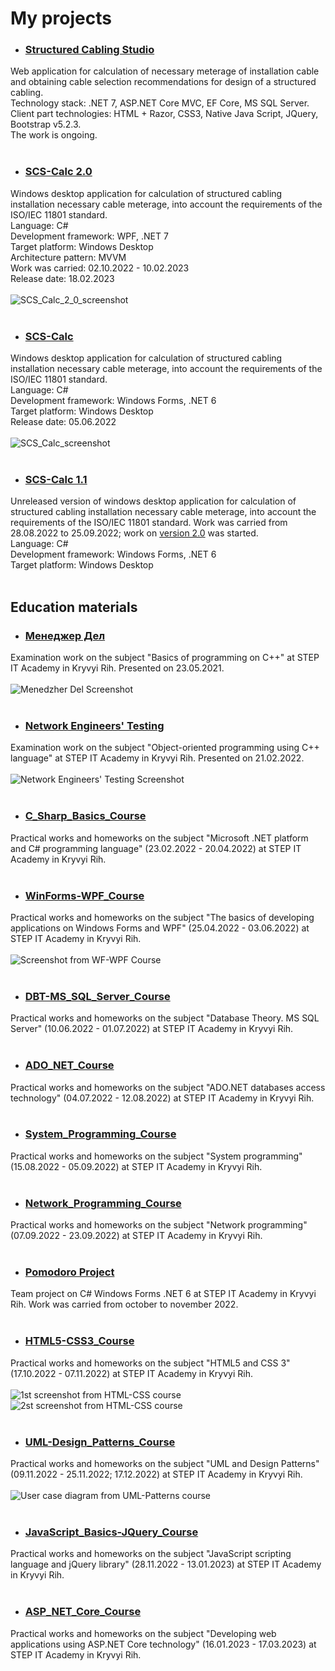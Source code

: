 # My projects
+ ### [Structured Cabling Studio](https://github.com/Rhoxolan/Structured_Cabling_Studio)<br>
Web application for calculation of necessary meterage of installation cable and obtaining cable selection recommendations for design of a structured cabling.<br>
Technology stack: .NET 7, ASP.NET Core MVC, EF Core, MS SQL Server.<br>
Client part technologies: HTML + Razor, CSS3, Native Java Script, JQuery, Bootstrap v5.2.3.<br>
The work is ongoing.<br><br>

+ ### [SCS-Calc 2.0](https://github.com/Rhoxolan/SCS-Calc_2.0)<br>
Windows desktop application for calculation of structured cabling installation necessary cable meterage, into account the requirements of the ISO/IEC 11801 standard.<br>
Language: C#<br>
Development framework: WPF, .NET 7<br>
Target platform: Windows Desktop<br>
Architecture pattern: MVVM<br>
Work was carried: 02.10.2022 - 10.02.2023<br>
Release date: 18.02.2023<br><br>
![SCS_Calc_2_0_screenshot](https://github.com/Rhoxolan/SCS-Calc_2.0/blob/master/Screenshots/Screenshot_1.png)<br><br>

+ ### [SCS-Calc](https://github.com/Rhoxolan/SKS-Calc)<br>
Windows desktop application for calculation of structured cabling installation necessary cable meterage, into account the requirements of the ISO/IEC 11801 standard.<br>
Language: C#<br>
Development framework: Windows Forms, .NET 6<br>
Target platform: Windows Desktop<br>
Release date: 05.06.2022<br><br>
![SCS_Calc_screenshot](https://github.com/Rhoxolan/SKS-Calc/blob/master/Screenshots/Screenshot_1.png)<br><br>

+ ### [SCS-Calc 1.1](https://github.com/Rhoxolan/SCS-Calc_1.1)<br>
Unreleased version of windows desktop application for calculation of structured cabling installation necessary cable meterage, into account the requirements of the ISO/IEC 11801 standard. Work was carried from 28.08.2022 to 25.09.2022; work on [version 2.0](https://github.com/Rhoxolan/SCS-Calc_2.0) was started.<br>
Language: C#<br>
Development framework: Windows Forms, .NET 6<br>
Target platform: Windows Desktop<br><br>

## Education materials
+ ### [Менеджер Дел](https://github.com/Rhoxolan/Menedzher_Del)<br>
Examination work on the subject "Basics of programming on C++" at STEP IT Academy in Kryvyi Rih. Presented on 23.05.2021.<br><br>
![Menedzher Del Screenshot](https://github.com/Rhoxolan/Menedzher_Del/blob/master/Screenshots/Screenshot1.png)<br><br>

+ ### [Network Engineers' Testing](https://github.com/Rhoxolan/Network_Engineers_Testing)<br>
Examination work on the subject "Object-oriented programming using C++ language" at STEP IT Academy in Kryvyi Rih. Presented on 21.02.2022.<br><br>
![Network Engineers' Testing Screenshot](https://github.com/Rhoxolan/Network_Engineers_Testing/blob/master/Screenshots/Screenshot4.png)<br><br>

+ ### [C_Sharp_Basics_Course](https://github.com/Rhoxolan/C_Sharp_Basics_Course)<br>
Practical works and homeworks on the subject "Microsoft .NET platform and C# programming language" (23.02.2022 - 20.04.2022) at STEP IT Academy in Kryvyi Rih.<br><br>

+ ### [WinForms-WPF_Course](https://github.com/Rhoxolan/WinForms-WPF_Course)<br>
Practical works and homeworks on the subject "The basics of developing applications on Windows Forms and WPF" (25.04.2022 - 03.06.2022) at STEP IT Academy in Kryvyi Rih.<br><br>
![Screenshot from WF-WPF Course](https://github.com/Rhoxolan/WinForms-WPF_Course/blob/master/HW_2022.05.04/Screenshot_2.png)<br><br>

+ ### [DBT-MS_SQL_Server_Course](https://github.com/Rhoxolan/DBT-MS_SQL_Server_Course)<br>
Practical works and homeworks on the subject "Database Theory. MS SQL Server" (10.06.2022 - 01.07.2022) at STEP IT Academy in Kryvyi Rih.<br><br>

+ ### [ADO_NET_Course](https://github.com/Rhoxolan/ADO_NET_Course)<br>
Practical works and homeworks on the subject "ADO.NET databases access technology" (04.07.2022 - 12.08.2022) at STEP IT Academy in Kryvyi Rih.<br><br>

+ ### [System_Programming_Course](https://github.com/Rhoxolan/System_Programming_Course)<br>
Practical works and homeworks on the subject "System programming" (15.08.2022 - 05.09.2022) at STEP IT Academy in Kryvyi Rih.<br><br>

+ ### [Network_Programming_Course](https://github.com/Rhoxolan/Network_Programming_Course)<br>
Practical works and homeworks on the subject "Network programming" (07.09.2022 - 23.09.2022) at STEP IT Academy in Kryvyi Rih.<br><br>

+ ### [Pomodoro Project](https://github.com/SvitLanaSvit/Step_Academy_TeamProject_POMODORO_NEW)<br>
Team project on C# Windows Forms .NET 6 at STEP IT Academy in Kryvyi Rih. Work was carried from october to november 2022.<br><br>

+ ### [HTML5-CSS3_Course](https://github.com/Rhoxolan/HTML5-CSS3_Course)<br>
Practical works and homeworks on the subject "HTML5 and CSS 3" (17.10.2022 - 07.11.2022) at STEP IT Academy in Kryvyi Rih.<br><br>
![1st screenshot from HTML-CSS course](https://github.com/Rhoxolan/HTML5-CSS3_Course/blob/main/2022.11.02_PW/MyBoards_screenshot.png)
![2st screenshot from HTML-CSS course](https://github.com/Rhoxolan/HTML5-CSS3_Course/blob/main/2022.11.07_PW/SendMessage_screenshot.png)<br><br>

+ ### [UML-Design_Patterns_Course](https://github.com/Rhoxolan/UML-Design_Patterns_Course)<br>
Practical works and homeworks on the subject "UML and Design Patterns" (09.11.2022 - 25.11.2022; 17.12.2022) at STEP IT Academy in Kryvyi Rih.<br><br>
![User case diagram from UML-Patterns course](https://github.com/Rhoxolan/UML-Design_Patterns_Course/blob/main/2022.11.09_PW/SCS-Calc_2_0_UseCase_Diagram.drawio.png)<br><br>

+ ### [JavaScript_Basics-JQuery_Course](https://github.com/Rhoxolan/JavaScript_Basics-JQuery_Course)<br>
Practical works and homeworks on the subject "JavaScript scripting language and jQuery library" (28.11.2022 - 13.01.2023) at STEP IT Academy in Kryvyi Rih.<br><br>
  
+ ### [ASP_NET_Core_Course](https://github.com/Rhoxolan/ASP_NET_Core_Course)<br>
Practical works and homeworks on the subject "Developing web applications using ASP.NET Core technology" (16.01.2023 - 17.03.2023) at STEP IT Academy in Kryvyi Rih.<br><br>
